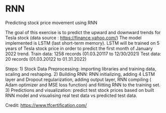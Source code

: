 # RNN
Predicting stock price movement using RNN

The goal of this exercise is to predict the upward and downward trends for Tesla stock (data source : https://finance.yahoo.com/)
The model implemented is LSTM (last short-term memory). LSTM will be trained on 5 years of Tesla stock price in order to predict the first month of January 2022 trend.
Train data: 1258 records (01.03.20117 to 12/30/2021)
Test data: 20 records (01.03.20122 to 01.31.2022)

Steps:
	1) Stock Data Preprocessing: importing libraries and training data, scaling and reshaping.
	2) Building RNN: RNN initializing, adding 4 LSTM layer and Dropout regularization, adding output layer, RNN compiling ( Adam optimizer and MSE loss function) and fiitting RNN to the training set.
	3) Predictions and visualization: predict test stock prices based on built RNN model and visualising real test data vs predicted test data.

Credit: https://www.tfcertification.com/
